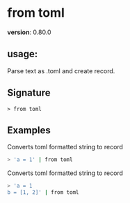 # from toml

**version**: 0.80.0

## **usage**:

Parse text as .toml and create record.

## Signature

`> from toml `

## Examples

Converts toml formatted string to record

```bash
> 'a = 1' | from toml
```

Converts toml formatted string to record

```bash
> 'a = 1
b = [1, 2]' | from toml
```
